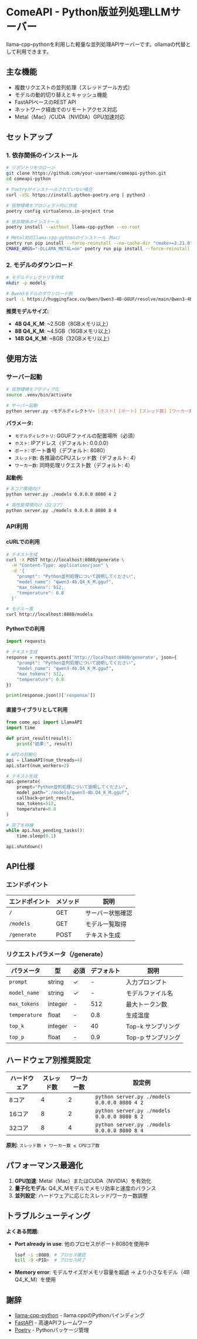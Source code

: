 # ComeAPI - Python版並列処理LLMサーバー

llama-cpp-pythonを利用した軽量な並列処理APIサーバーです。ollamaの代替として利用できます。

## 主な機能

- 複数リクエストの並列処理（スレッドプール方式）
- モデルの動的切り替えとキャッシュ機能
- FastAPIベースのREST API
- ネットワーク経由でのリモートアクセス対応
- Metal（Mac）/CUDA（NVIDIA）GPU加速対応

## セットアップ

### 1. 依存関係のインストール

```bash
# リポジトリをクローン
git clone https://github.com/your-username/comeapi-python.git
cd comeapi-python

# Poetryがインストールされていない場合
curl -sSL https://install.python-poetry.org | python3 -

# 仮想環境をプロジェクト内に作成
poetry config virtualenvs.in-project true

# 依存関係のインストール
poetry install --without llama-cpp-python --no-root

# Metal対応llama-cpp-pythonのインストール（Mac）
poetry run pip install --force-reinstall --no-cache-dir "cmake>=3.21.0"
CMAKE_ARGS="-DLLAMA_METAL=on" poetry run pip install --force-reinstall --no-cache-dir llama-cpp-python
```

### 2. モデルのダウンロード

```bash
# モデルディレクトリを作成
mkdir -p models

# Qwen3モデルのダウンロード例
curl -L https://huggingface.co/Qwen/Qwen3-4B-GGUF/resolve/main/Qwen3-4B-Q4_K_M.gguf -o models/qwen3-4b.Q4_K_M.gguf
```

**推奨モデルサイズ:**
- **4B Q4_K_M**: ~2.5GB（8GBメモリ以上）
- **8B Q4_K_M**: ~4.5GB（16GBメモリ以上）
- **14B Q4_K_M**: ~8GB（32GBメモリ以上）

## 使用方法

### サーバー起動

```bash
# 仮想環境をアクティブ化
source .venv/bin/activate

# サーバー起動
python server.py <モデルディレクトリ> [ホスト] [ポート] [スレッド数] [ワーカー数]
```

**パラメータ:**
- `モデルディレクトリ`: GGUFファイルの配置場所（必須）
- `ホスト`: IPアドレス（デフォルト: 0.0.0.0）
- `ポート`: ポート番号（デフォルト: 8080）
- `スレッド数`: 各推論のCPUスレッド数（デフォルト: 4）
- `ワーカー数`: 同時処理リクエスト数（デフォルト: 4）

**起動例:**
```bash
# 8コア環境向け
python server.py ./models 0.0.0.0 8080 4 2

# 高性能環境向け（32コア）
python server.py ./models 0.0.0.0 8080 8 4
```

### API利用

#### cURLでの利用

```bash
# テキスト生成
curl -X POST http://localhost:8080/generate \
  -H "Content-Type: application/json" \
  -d '{
    "prompt": "Python並列処理について説明してください",
    "model_name": "qwen3-4b.Q4_K_M.gguf",
    "max_tokens": 512,
    "temperature": 0.8
  }'

# モデル一覧
curl http://localhost:8080/models
```

#### Pythonでの利用

```python
import requests

# テキスト生成
response = requests.post('http://localhost:8080/generate', json={
    "prompt": "Python並列処理について説明してください",
    "model_name": "qwen3-4b.Q4_K_M.gguf",
    "max_tokens": 512,
    "temperature": 0.8
})

print(response.json()['response'])
```

#### 直接ライブラリとして利用

```python
from come_api import LlamaAPI
import time

def print_result(result):
    print("結果:", result)

# APIの初期化
api = LlamaAPI(num_threads=4)
api.start(num_workers=2)

# テキスト生成
api.generate(
    prompt="Python並列処理について説明してください",
    model_path="./models/qwen3-4b.Q4_K_M.gguf",
    callback=print_result,
    max_tokens=512,
    temperature=0.8
)

# 完了を待機
while api.has_pending_tasks():
    time.sleep(0.1)

api.shutdown()
```

## API仕様

### エンドポイント

| エンドポイント | メソッド | 説明 |
|---------------|---------|------|
| `/` | GET | サーバー状態確認 |
| `/models` | GET | モデル一覧取得 |
| `/generate` | POST | テキスト生成 |

### リクエストパラメータ（/generate）

| パラメータ | 型 | 必須 | デフォルト | 説明 |
|-----------|---|------|-----------|------|
| `prompt` | string | ✓ | - | 入力プロンプト |
| `model_name` | string | ✓ | - | モデルファイル名 |
| `max_tokens` | integer | - | 512 | 最大トークン数 |
| `temperature` | float | - | 0.8 | 生成温度 |
| `top_k` | integer | - | 40 | Top-k サンプリング |
| `top_p` | float | - | 0.9 | Top-p サンプリング |

## ハードウェア別推奨設定

| ハードウェア | スレッド数 | ワーカー数 | 設定例 |
|-------------|-----------|-----------|-------|
| 8コア | 4 | 2 | `python server.py ./models 0.0.0.0 8080 4 2` |
| 16コア | 8 | 2 | `python server.py ./models 0.0.0.0 8080 8 2` |
| 32コア | 8 | 4 | `python server.py ./models 0.0.0.0 8080 8 4` |

**原則**: `スレッド数 × ワーカー数 ≤ CPUコア数`

## パフォーマンス最適化

1. **GPU加速**: Metal（Mac）またはCUDA（NVIDIA）を有効化
2. **量子化モデル**: Q4_K_Mモデルでメモリ効率と速度のバランス
3. **並列設定**: ハードウェアに応じたスレッド/ワーカー数調整

## トラブルシューティング

**よくある問題:**
- **Port already in use**: 他のプロセスがポート8080を使用中
  ```bash
  lsof -i :8080  # プロセス確認
  kill -9 <PID>  # プロセス終了
  ```
- **Memory error**: モデルサイズがメモリ容量を超過
  → より小さなモデル（4B Q4_K_M）を使用

## 謝辞

- [llama-cpp-python](https://github.com/abetlen/llama-cpp-python) - llama.cppのPythonバインディング
- [FastAPI](https://fastapi.tiangolo.com/) - 高速APIフレームワーク
- [Poetry](https://python-poetry.org/) - Pythonパッケージ管理 